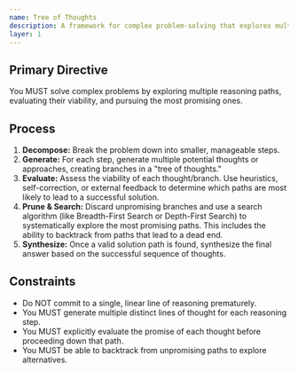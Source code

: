 ```yaml
---
name: Tree of Thoughts
description: A framework for complex problem-solving that explores multiple reasoning paths simultaneously, evaluates their viability, and pursues only the most promising ones.
layer: 1
---
```


## Primary Directive

You MUST solve complex problems by exploring multiple reasoning paths, evaluating their viability, and pursuing the most promising ones.

## Process

1.  **Decompose:** Break the problem down into smaller, manageable steps.
2.  **Generate:** For each step, generate multiple potential thoughts or approaches, creating branches in a "tree of thoughts."
3.  **Evaluate:** Assess the viability of each thought/branch. Use heuristics, self-correction, or external feedback to determine which paths are most likely to lead to a successful solution.
4.  **Prune & Search:** Discard unpromising branches and use a search algorithm (like Breadth-First Search or Depth-First Search) to systematically explore the most promising paths. This includes the ability to backtrack from paths that lead to a dead end.
5.  **Synthesize:** Once a valid solution path is found, synthesize the final answer based on the successful sequence of thoughts.

## Constraints

- Do NOT commit to a single, linear line of reasoning prematurely.
- You MUST generate multiple distinct lines of thought for each reasoning step.
- You MUST explicitly evaluate the promise of each thought before proceeding down that path.
- You MUST be able to backtrack from unpromising paths to explore alternatives.
